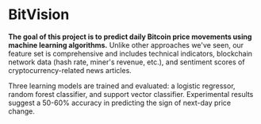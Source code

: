 BitVision
======
**The goal of this project is to predict daily Bitcoin price movements using machine learning algorithms.** Unlike other approaches we've seen, our feature set is comprehensive and includes technical indicators, blockchain network data (hash rate, miner's revenue, etc.), and sentiment scores of cryptocurrency-related news articles.


Three learning models are trained and evaluated: a logistic regressor, random forest classifier, and support vector classifier. Experimental results suggest a 50-60% accuracy in predicting the sign of next-day price change.